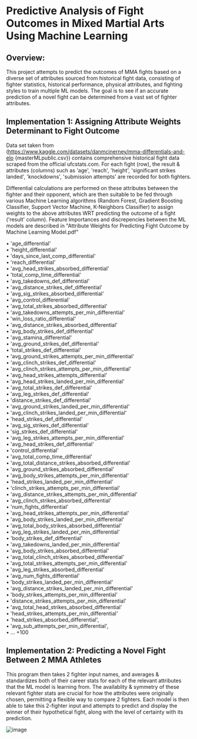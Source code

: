 # Predictive Analysis of Fight Outcomes in Mixed Martial Arts Using Machine Learning

## Overview:

This project attempts to predict the outcomes of MMA fights based on a diverse set of attributes sourced from historical fight data, consisting of fighter statistics, historical performance, physical attributes, and fighting styles to train multiple ML models. The goal is to see if an accurate prediction of a novel fight can be determined from a vast set of fighter attributes. 


## Implementation 1: Assigning Attribute Weights Determinant to Fight Outcome

Data set taken from (https://www.kaggle.com/datasets/danmcinerney/mma-differentials-and-elo {masterMLpublic.csv}) contains comprehensive historical fight data scraped from the official ufcstats.com. For each fight (row), the result & attributes (columns) such as 'age', 'reach', 'height', 'significant strikes landed', 'knockdowns', 'submission attempts' are recorded for both fighters. 

Differential calculations are performed on these attributes between the fighter and their opponent, which are then suitable to be fed through various Machine Learning algorithms (Random Forest, Gradient Boosting Classifier, Support Vector Machine, K-Neighbors Classifier) to assign weights to the above attributes WRT predicting the outcome of a fight ('result' column). Feature Importances and discrepencies between the ML models are described in "Attribute Weights for Predicting Fight Outcome by Machine Learning Model.pdf"

• 'age_differential'<br>
• 'height_differential'<br>
• 'days_since_last_comp_differential'<br>
• 'reach_differential'<br>
• 'avg_head_strikes_absorbed_differential'<br>
• 'total_comp_time_differential'<br>
• 'avg_takedowns_def_differential'<br>
• 'avg_distance_strikes_def_differential'<br>
• 'avg_sig_strikes_absorbed_differential'<br>
• 'avg_control_differential'<br>
• 'avg_total_strikes_absorbed_differential'<br>
• 'avg_takedowns_attempts_per_min_differential'<br>
• 'win_loss_ratio_differential'<br>
• 'avg_distance_strikes_absorbed_differential'<br>
• 'avg_body_strikes_def_differential'<br>
• 'avg_stamina_differential'<br>
• 'avg_ground_strikes_def_differential'<br>
• 'total_strikes_def_differential'<br>
• 'avg_ground_strikes_attempts_per_min_differential'<br>
• 'avg_clinch_strikes_def_differential'<br>
• 'avg_clinch_strikes_attempts_per_min_differential'<br>
• 'avg_head_strikes_attempts_differential'<br>
• 'avg_head_strikes_landed_per_min_differential'<br>
• 'avg_total_strikes_def_differential'<br>
• 'avg_leg_strikes_def_differential'<br>
• 'distance_strikes_def_differential'<br>
• 'avg_ground_strikes_landed_per_min_differential'<br>
• 'avg_clinch_strikes_landed_per_min_differential'<br>
• 'head_strikes_def_differential'<br>
• 'avg_sig_strikes_def_differential'<br>
• 'sig_strikes_def_differential'<br>
• 'avg_leg_strikes_attempts_per_min_differential'<br>
• 'avg_head_strikes_def_differential'<br>
• 'control_differential'<br>
• 'avg_total_comp_time_differential'<br>
• 'avg_total_distance_strikes_absorbed_differential'<br>
• 'avg_ground_strikes_absorbed_differential'<br>
• 'avg_body_strikes_attempts_per_min_differential'<br>
• 'head_strikes_landed_per_min_differential'<br>
• 'clinch_strikes_attempts_per_min_differential'<br>
• 'avg_distance_strikes_attempts_per_min_differential'<br>
• 'avg_clinch_strikes_absorbed_differential'<br>
• 'num_fights_differential'<br>
• 'avg_head_strikes_attempts_per_min_differential'<br>
• 'avg_body_strikes_landed_per_min_differential'<br>
• 'avg_total_body_strikes_absorbed_differential'<br>
• 'avg_leg_strikes_landed_per_min_differential'<br>
• 'body_strikes_def_differential'<br>
• 'avg_takedowns_landed_per_min_differential'<br>
• 'avg_body_strikes_absorbed_differential'<br>
• 'avg_total_clinch_strikes_absorbed_differential'<br>
• 'avg_total_strikes_attempts_per_min_differential'<br>
• 'avg_leg_strikes_absorbed_differential'<br>
• 'avg_num_fights_differential'<br>
• 'body_strikes_landed_per_min_differential'<br>
• 'avg_distance_strikes_landed_per_min_differential'<br>
• 'body_strikes_attempts_per_min_differential'<br>
• 'distance_strikes_attempts_per_min_differential'<br>
• 'avg_total_head_strikes_absorbed_differential'<br>
• 'head_strikes_attempts_per_min_differential'<br>
• 'head_strikes_absorbed_differential',<br>
• 'avg_sub_attempts_per_min_differential',<br>
• ... +100


## Implementation 2: Predicting a Novel Fight Between 2 MMA Athletes

This program then takes 2 fighter input names, and averages & standardizes both of their career stats for each of the relevant attributes that the ML model is learning from. The availablity & symmetry of these relevant fighter stats are crucial for how the attributes were originally chosen, permitting a flexible way to compare 2 fighters. 
Each model is then able to take this 2-fighter input and attempts to predict and display the winner of their hypothetical fight, along with the level of certainty with its prediction.  


![image](https://github.com/user-attachments/assets/52cefd71-831f-4503-a6da-a8ef694c9040)

